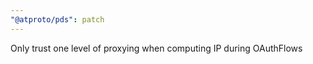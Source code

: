 ```yaml
---
"@atproto/pds": patch
---
```


Only trust one level of proxying when computing IP during OAuthFlows
